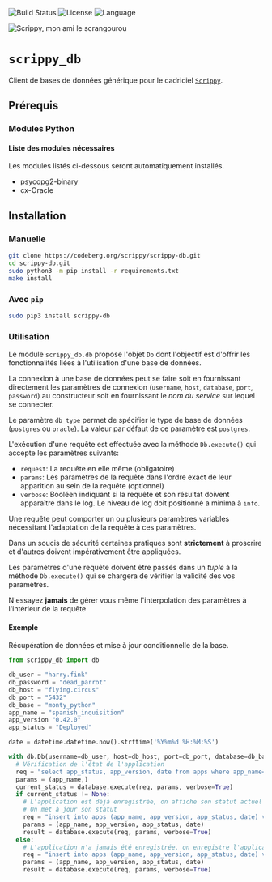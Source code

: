 ![Build Status](https://drone.mcos.nc/api/badges/scrippy/scrippy-db/status.svg) ![License](https://img.shields.io/static/v1?label=license&color=orange&message=MIT) ![Language](https://img.shields.io/static/v1?label=language&color=informational&message=Python)

![Scrippy, mon ami le scrangourou](./scrippy-db.png "Scrippy, mon ami le scrangourou")

# `scrippy_db`

Client de bases de données générique pour le cadriciel [`Scrippy`](https://codeberg.org/scrippy).

## Prérequis

### Modules Python

#### Liste des modules nécessaires

Les modules listés ci-dessous seront automatiquement installés.

- psycopg2-binary
- cx-Oracle

## Installation

### Manuelle

```bash
git clone https://codeberg.org/scrippy/scrippy-db.git
cd scrippy-db.git
sudo python3 -m pip install -r requirements.txt
make install
```

### Avec `pip`

```bash
sudo pip3 install scrippy-db
```

### Utilisation

Le module `scrippy_db.db` propose l'objet `Db` dont l'objectif est d'offrir les fonctionnalités liées à l'utilisation d'une base de données.

La connexion à une base de données peut se faire soit en fournissant directement les paramètres de connexion (`username`, `host`, `database`, `port`, `password`) au constructeur soit en fournissant le _nom du service_ sur lequel se connecter.

Le paramètre `db_type` permet de spécifier le type de base de données (`postgres` ou `oracle`). La valeur par défaut de ce paramètre est `postgres`.

L'exécution d'une requête est effectuée avec la méthode `Db.execute()` qui accepte les paramètres suivants:
- `request`: La requête en elle même (obligatoire)
- `params`: Les paramètres de la requête dans l'ordre exact de leur apparition au sein de la requête (optionnel)
- `verbose`: Booléen indiquant si la requête et son résultat doivent apparaître dans le log. Le niveau de log doit positionné a minima à `info`.

Une requête peut comporter un ou plusieurs paramètres variables nécessitant l'adaptation de la requête à ces paramètres.

Dans un soucis de sécurité certaines pratiques sont **strictement** à proscrire et d'autres doivent impérativement être appliquées.

Les paramètres d'une requête doivent être passés dans un *tuple* à la méthode `Db.execute()` qui se chargera de vérifier la validité des vos paramètres.

 N'essayez **jamais** de gérer vous même l'interpolation des paramètres à l'intérieur de la requête

#### Exemple

Récupération de données et mise à jour conditionnelle de la base.

```python
from scrippy_db import db

db_user = "harry.fink"
db_password = "dead_parrot"
db_host = "flying.circus"
db_port = "5432"
db_base = "monty_python"
app_name = "spanish_inquisition"
app_version "0.42.0"
app_status = "Deployed"

date = datetime.datetime.now().strftime('%Y%m%d %H:%M:%S')

with db.Db(username=db_user, host=db_host, port=db_port, database=db_base,  password=db_password) as database:
  # Vérification de l'état de l'application
  req = "select app_status, app_version, date from apps where app_name=%s;"
  params = (app_name,)
  current_status = database.execute(req, params, verbose=True)
  if current_status != None:
    # L'application est déjà enregistrée, on affiche son statut actuel
    # On met à jour son statut
    req = "insert into apps (app_name, app_version, app_status, date) values (%s, %s, %s, %s);"
    params = (app_name, app_version, app_status, date)
    result = database.execute(req, params, verbose=True)
  else:
    # L'application n'a jamais été enregistrée, on enregistre l'application et son statut.
    req = "insert into apps (app_name, app_version, app_status, date) values (%s, %s, %s, %s);"
    params = (app_name, app_version, app_status, date)
    result = database.execute(req, params, verbose=True)
```
